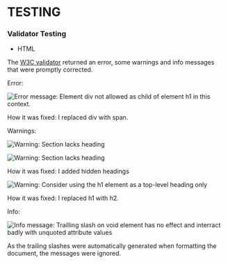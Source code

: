 # TESTING

### Validator Testing

- HTML

The [W3C validator](https://validator.w3.org/nu/?doc=https%3A%2F%2Fcode-institute-org.github.io%2Flove-running-2.0%2Findex.html) returned an error, some warnings and info messages that were promptly corrected.

Error:

![Error message: Element div not allowed as child of element h1 in this context.](https://i.ibb.co/YTKjN3t/Screenshot-2023-08-29-at-19-28-35.png)

How it was fixed: I replaced div with span.

Warnings:

![Warning: Section lacks heading](https://i.ibb.co/nBj9CYS/Screenshot-2023-08-29-at-19-30-20.png)


![Warning: Section lacks heading](https://i.ibb.co/vkPqgq4/Screenshot-2023-08-29-at-19-29-59.png)

How it was fixed: I added hidden headings



![Warning: Consider using the h1 element as a top-level heading only](https://i.ibb.co/KbyJsZy/Screenshot-2023-08-29-at-19-45-12.png)

How it was fixed: I replaced h1 with h2.

Info:

![Info message: Trailling slash on void element has no effect and interract badly with unquoted attribute values](https://i.ibb.co/8xc0PGD/Screenshot-2023-08-29-at-19-29-10.png)

As the trailing slashes were automatically generated when formatting the document, the messages were ignored.

